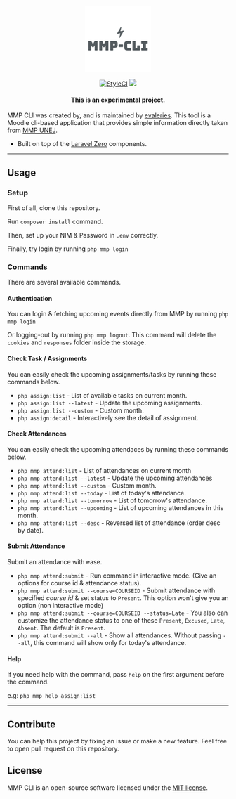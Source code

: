 <p align="center">
    <img title="MMP CLI" height="150" src="https://github.com/evaleries/mmp-cli/blob/master/assets/logo.png?raw=true" />
</p>

<p align="center">
    <a href="https://github.styleci.io/repos/303184310?branch=master"><img src="https://github.styleci.io/repos/303184310/shield?branch=master" alt="StyleCI"></a>
    <a href="https://www.codacy.com/gh/evaleries/mmp-cli/dashboard?utm_source=github.com&amp;utm_medium=referral&amp;utm_content=evaleries/mmp-cli&amp;utm_campaign=Badge_Grade"><img src="https://img.shields.io/codacy/grade/48f2da43d1504cce89e37b7783af953b?style=flat-square"/></a>
</p>

<h4> <center>This is an <bold>experimental project</bold>. </center></h4>

MMP CLI was created by, and is maintained by [evaleries](https://github.com/evaleries). This tool is a Moodle cli-based application that provides simple information directly taken from [MMP UNEJ](https://mmp.unej.ac.id/).

-   Built on top of the [Laravel Zero](https://laravel-zero.com) components.

* * *

## Usage

### Setup

First of all, clone this repository.

Run `composer install` command.

Then, set up your NIM & Password in `.env` correctly.

Finally, try login by running `php mmp login`

### Commands

There are several available commands.

#### Authentication

You can login & fetching upcoming events directly from MMP by running `php mmp login`

Or logging-out by running `php mmp logout`. This command will delete the `cookies` and `responses` folder inside the storage.

#### Check Task / Assignments

You can easily check the upcoming assignments/tasks by running these commands below.

-   `php assign:list` - List of available tasks on current month.
-   `php assign:list --latest` - Update the upcoming assignments.
-   `php assign:list --custom` - Custom month.
-   `php assign:detail` - Interactively see the detail of assignment.

#### Check Attendances

You can easily check the upcoming attendaces by running these commands below.

-   `php mmp attend:list` - List of attendances on current month
-   `php mmp attend:list --latest` - Update the upcoming attendances
-   `php mmp attend:list --custom` - Custom month.
-   `php mmp attend:list --today` - List of today's attendance.
-   `php mmp attend:list --tomorrow` - List of tomorrow's attendance.
-   `php mmp attend:list --upcoming` - List of upcoming attendances in this month.
-   `php mmp attend:list --desc` - Reversed list of attendance (order desc by date).

#### Submit Attendance

Submit an attendance with ease.

-   `php mmp attend:submit` - Run command in interactive mode. (Give an options for course id & attendance status).
-   `php mmp attend:submit --course=COURSEID` - Submit attendance with specified _course id_ & set status to `Present`. This option won't give you an option (non interactive mode)
-   `php mmp attend:submit --course=COURSEID --status=Late` - You also can customize the attendance status to one of these `Present`, `Excused`, `Late`, `Absent`. The default is `Present`.
-   `php mmp attend:submit --all` - Show all attendances. Without passing `--all`, this command will show only for today's attendance.

#### Help

If you need help with the command, pass `help` on the first argument before the command.

e.g: `php mmp help assign:list`

* * *

## Contribute

You can help this project by fixing an issue or make a new feature.
Feel free to open pull request on this repository.

## License

MMP CLI is an open-source software licensed under the [MIT license](https://github.com/evaleries/mmp-cli/blob/master/LICENSE.md).
